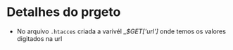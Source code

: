 # Detalhes do prgeto

* No arquivo ```.htacces``` criada a varivél __$_GET['url']__ onde temos os valores digitados na url 
